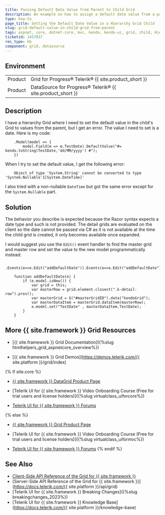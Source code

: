 ```yaml
---
title: Passing Default Date Value from Parent to Child Grid
description: An example on how to assign a default date value from a parent grid to a child Grid when working with {{ site.product }}.
type: how-to
page_title: Setting the Default Date Value in a Hierarchy Grid Child
slug: grid-default-value-in-child-grid-from-parent
tags: aspnet, core, dotnet-core, mvc, kendo, kendo-ui, grid, child, Hierarchy, default, date, value, property, assign, pass
ticketid: 1457037
res_type: kb
component: grid, datasource
---
```


## Environment

<table>
 <tr>
  <td>Product</td>
  <td>Grid for Progress® Telerik® {{ site.product_short }}</td>
 </tr>
 <tr>
  <td>Product</td>
  <td>DataSource for Progress® Telerik® {{ site.product_short }}</td>
 </tr>
</table>

## Description

I have a hierarchy Grid where I need to set the default value in the child's Grid to values from the parent, but I get an error. The value I need to set is a date. Here is my code:

```Razor
    .Model(model => {
        model.Field(m => m.TestDate).DefaultValue("#= kendo.toString(TestDate,'dd/MM/yyyy') #");
    })
```

When I try to set the default value, I get the following error:

```
    Object of type 'System.String' cannot be converted to type 'System.Nullable'1[System.DateTime]'
```

I also tried with a non-nullable `DateTime` but got the same error except for the `System.Nullable` part. 

## Solution

The behavior you describe is expected because the Razor syntax expects a date type and such is not provided. The detail grids are evaluated on the client so the date cannot be passed via C# as it is not available at the time the child grid is created, it only becomes available once expanded.

I would suggest you use the `Edit()` event handler to find the master grid and master row and set the value to the new model programmatically instead:

```Razor
    .Events(e=>e.Edit("addDefaultDate")).Events(e=>e.Edit("addDefaultDate"))

    function addDefaultDate(e) {
        if (e.model.isNew()) {
            var grid = this;
            var masterRow = grid.element.closest(".k-detail-row").prev();
            var masterGrid = $("#masterGridID").data("kendoGrid");
            var masterDataItem = masterGrid.dataItem(masterRow);
            e.model.set("TestDate" , masterDataItem.TestDate);
        }        
    }
```

## More {{ site.framework }} Grid Resources

* [{{ site.framework }} Grid Documentation]({%slug htmlhelpers_grid_aspnetcore_overview%})

* [{{ site.framework }} Grid Demos](https://demos.telerik.com/{{ site.platform }}/grid/index)

{% if site.core %}
* [{{ site.framework }} DataGrid Product Page](https://www.telerik.com/aspnet-core-ui/grid)

* [Telerik UI for {{ site.framework }} Video Onboarding Course (Free for trial users and license holders)]({%slug virtualclass_uiforcore%})

* [Telerik UI for {{ site.framework }} Forums](https://www.telerik.com/forums/aspnet-core-ui)

{% else %}
* [{{ site.framework }} Grid Product Page](https://www.telerik.com/aspnet-mvc/grid)

* [Telerik UI for {{ site.framework }} Video Onboarding Course (Free for trial users and license holders)]({%slug virtualclass_uiformvc%})

* [Telerik UI for {{ site.framework }} Forums](https://www.telerik.com/forums/aspnet-mvc)
{% endif %}

## See Also

* [Client-Side API Reference of the Grid for {{ site.framework }}](https://docs.telerik.com/kendo-ui/api/javascript/ui/grid)
* [Server-Side API Reference of the Grid for {{ site.framework }}](https://docs.telerik.com/{{ site.platform }}/api/grid)
* [Telerik UI for {{ site.framework }} Breaking Changes]({%slug breakingchanges_2023%})
* [Telerik UI for {{ site.framework }} Knowledge Base](https://docs.telerik.com/{{ site.platform }}/knowledge-base)
